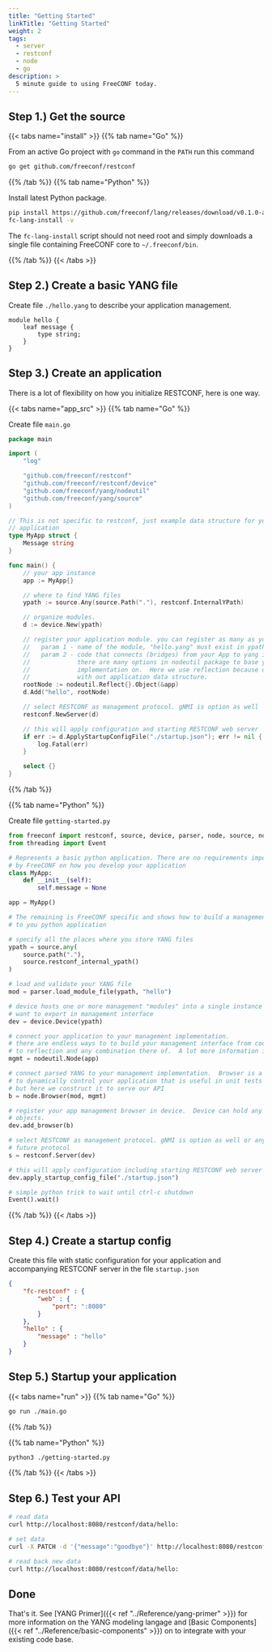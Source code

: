 ```yaml
---
title: "Getting Started"
linkTitle: "Getting Started"
weight: 2
tags:
  - server
  - restconf
  - node
  - go
description: >
  5 minute guide to using FreeCONF today.
---
```



## Step 1.) Get the source

{{< tabs name="install" >}}
{{% tab name="Go" %}}

From an active Go project with `go` command in the `PATH` run this command

```bash
go get github.com/freeconf/restconf
```
{{% /tab %}}
{{% tab name="Python" %}}

Install latest Python package.  

```bash
pip install https://github.com/freeconf/lang/releases/download/v0.1.0-alpha/freeconf-0.1.0-py3-none-any.whl
fc-lang-install -v
```

The `fc-lang-install` script should not need root and simply downloads a single file containing FreeCONF core to `~/.freeconf/bin`.

{{% /tab %}}
{{< /tabs >}}

## Step 2.) Create a basic YANG file

Create file `./hello.yang` to describe your application management.

```
module hello {
	leaf message {
		type string;
	}
}
```

## Step 3.) Create an application

There is a lot of flexibility on how you initialize RESTCONF, here is one way.

{{< tabs name="app_src" >}}
{{% tab name="Go" %}}

Create file `main.go`

```go
package main

import (
	"log"

	"github.com/freeconf/restconf"
	"github.com/freeconf/restconf/device"
	"github.com/freeconf/yang/nodeutil"
	"github.com/freeconf/yang/source"
)

// This is not specific to restconf, just example data structure for your
// application
type MyApp struct {
	Message string
}

func main() {
	// your app instance
	app := MyApp{}

	// where to find YANG files
	ypath := source.Any(source.Path("."), restconf.InternalYPath)

	// organize modules.
	d := device.New(ypath)

	// register your application module. you can register as many as you want here.
	//   param 1 - name of the module, "hello.yang" must exist in ypath
	//   param 2 - code that connects (bridges) from your App to yang interface
	//             there are many options in nodeutil package to base your
	//             implementation on.  Here we use reflection because our yang file aligns
	//             with out application data structure.
	rootNode := nodeutil.Reflect{}.Object(&app)
	d.Add("hello", rootNode)

	// select RESTCONF as management protocol. gNMI is option as well
	restconf.NewServer(d)

	// this will apply configuration and starting RESTCONF web server
	if err := d.ApplyStartupConfigFile("./startup.json"); err != nil {
		log.Fatal(err)
	}

	select {}
}
```
{{% /tab %}}

{{% tab name="Python" %}}

Create file `getting-started.py`

```python
from freeconf import restconf, source, device, parser, node, source, nodeutil
from threading import Event

# Represents a basic python application. There are no requirements imposed
# by FreeCONF on how you develop your application
class MyApp:
    def __init__(self):
        self.message = None

app = MyApp()

# The remaining is FreeCONF specific and shows how to build a management interface
# to you python application

# specify all the places where you store YANG files
ypath = source.any(
    source.path("."),
    source.restconf_internal_ypath()
)

# load and validate your YANG file
mod = parser.load_module_file(ypath, "hello")

# device hosts one or more management "modules" into a single instance that you
# want to export in management interface
dev = device.Device(ypath)

# connect your application to your management implementation.
# there are endless ways to to build your management interface from code generation,
# to reflection and any combination there of.  A lot more information in docs.
mgmt = nodeutil.Node(app)

# connect parsed YANG to your management implementation.  Browser is a powerful way
# to dynamically control your application that is useful in unit tests or other contexts
# but here we construct it to serve our API 
b = node.Browser(mod, mgmt)

# register your app management browser in device.  Device can hold any number of browser
# objects.
dev.add_browser(b)

# select RESTCONF as management protocol. gNMI is option as well or any custom or 
# future protocol
s = restconf.Server(dev)

# this will apply configuration including starting RESTCONF web server
dev.apply_startup_config_file("./startup.json")

# simple python trick to wait until ctrl-c shutdown
Event().wait()
```

{{% /tab %}}
{{< /tabs >}}


## Step 4.) Create a startup config

Create this file with static configuration for your application and accompanying RESTCONF server in the file `startup.json`

```json
{
    "fc-restconf" : {
        "web" : {
            "port": ":8080"
        }
    },
    "hello" : {
        "message" : "hello"
    }
}
```

## Step 5.) Startup your application

{{< tabs name="run" >}}
{{% tab name="Go" %}}

```bash
go run ./main.go
```
{{% /tab %}}

{{% tab name="Python" %}}

```bash
python3 ./getting-started.py
```

{{% /tab %}}
{{< /tabs >}}

## Step 6.) Test your API

```bash
# read data
curl http://localhost:8080/restconf/data/hello:

# set data
curl -X PATCH -d '{"message":"goodbye"}' http://localhost:8080/restconf/data/hello:

# read back new data
curl http://localhost:8080/restconf/data/hello:
```

## Done

That's it.  See [YANG Primer]({{< ref "../Reference/yang-primer" >}}) for more information on the YANG modeling langage and [Basic Components]({{< ref "../Reference/basic-components" >}}) on to integrate with your existing code base.
